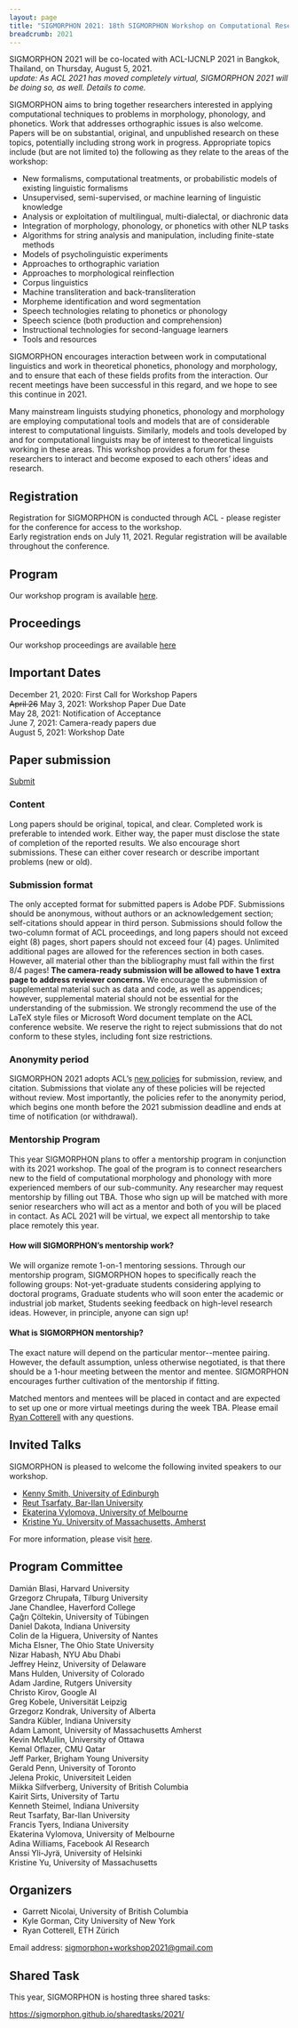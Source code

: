 ```yaml
---
layout: page
title: "SIGMORPHON 2021: 18th SIGMORPHON Workshop on Computational Research in Phonetics, Phonology, and Morphology"
breadcrumb: 2021
---
```



SIGMORPHON 2021 will be co-located with ACL-IJCNLP 2021 in Bangkok, Thailand, on Thursday, August 5, 2021. <br>
*update: As ACL 2021 has moved completely virtual, SIGMORPHON 2021 will be doing so, as well.  Details to come.*


SIGMORPHON aims to bring together researchers interested in applying computational techniques
to problems in morphology, phonology, and phonetics. Work that addresses orthographic issues is also welcome.
Papers will be on substantial, original, and unpublished research on these topics,
potentially including strong work in progress. Appropriate topics include (but are not limited to) the
following as they relate to the areas of the workshop:

- New formalisms, computational treatments, or probabilistic models of existing linguistic formalisms
- Unsupervised, semi-supervised, or machine learning of linguistic knowledge
- Analysis or exploitation of multilingual, multi-dialectal, or diachronic data
- Integration of morphology, phonology, or phonetics with other NLP tasks
- Algorithms for string analysis and manipulation, including finite-state methods
- Models of psycholinguistic experiments
- Approaches to orthographic variation
- Approaches to morphological reinflection
- Corpus linguistics
- Machine transliteration and back-transliteration
- Morpheme identification and word segmentation
- Speech technologies relating to phonetics or phonology
- Speech science (both production and comprehension)
- Instructional technologies for second-language learners
- Tools and resources

SIGMORPHON encourages interaction between work in computational linguistics
and work in theoretical phonetics, phonology and morphology, and to ensure that
each of these fields profits from the interaction. Our recent meetings have been
successful in this regard, and we hope to see this continue in 2021.

Many mainstream linguists studying phonetics, phonology and morphology
are employing computational tools and models that are of
considerable interest to computational linguists. Similarly, models and tools developed by
and for computational linguists may be of interest to theoretical linguists working in these areas.
This workshop provides a forum for these researchers to interact
and become exposed to each others’ ideas and research.

## Registration

Registration for SIGMORPHON is conducted through ACL - please register for the conference for access to the workshop.  
Early registration ends on July 11, 2021.
Regular registration will be available throughout the conference.

## Program

Our workshop program is available [here](program.md).

## Proceedings

Our workshop proceedings are available [here](./2021_SIGMORPHON_Proceedings.pdg)

## Important Dates

December 21, 2020: First Call for Workshop Papers <br>
<del>April 26</del> May 3, 2021: Workshop Paper Due Date <br>
May 28, 2021: Notification of Acceptance <br>
June 7, 2021: Camera-ready papers due <br>
August 5, 2021: Workshop Date <br>

## Paper submission

[Submit](https://www.softconf.com/acl2021/w05_sigmorphon21/)

### Content

Long papers should be original, topical, and clear. Completed work is preferable to intended work.
Either way, the paper must disclose the state of completion of the reported results.
We also encourage short submissions. These can either cover research or describe
important problems (new or old).

### Submission format

The only accepted format for submitted papers is Adobe PDF. Submissions should be anonymous,
without authors or an acknowledgement section; self-citations should appear in third person.
Submissions should follow the two-column format of ACL proceedings,
and long papers should not exceed eight (8) pages, short papers should not exceed four (4) pages.
Unlimited additional pages are allowed for the references section in both cases.
However, all material other than the bibliography must fall within the first 8/4 pages!
<strong> The camera-ready submission will be allowed to have 1 extra page to address reviewer concerns. </strong>
We encourage the submission of supplemental material such as data and code,
as well as appendices; however, supplemental material should not be essential
for the understanding of the submission.
We strongly recommend the use of the LaTeX style files or Microsoft Word document
template on the ACL conference website. We reserve the right to reject submissions
that do not conform to these styles, including font size restrictions.

### Anonymity period

SIGMORPHON 2021 adopts ACL’s [new policies](aclweb.org/adminwiki/index.php?title=ACL_Policies_for_Submission,_Review_and_Citation) for submission, review, and citation.
Submissions that violate any of these policies will be rejected without review.
Most importantly, the policies refer to the anonymity period, which begins
one month before the 2021 submission deadline and ends at time of
notification (or withdrawal).

### Mentorship Program

This year SIGMORPHON plans to offer a mentorship program in conjunction with its 2021 workshop. The goal of the program is to connect researchers new to the field of computational morphology and phonology with more experienced members of our sub-community. Any researcher may request mentorship by filling out TBA. Those who sign up will be matched with more senior researchers who will act as a mentor and both of you will be placed in contact. As ACL 2021 will be virtual, we expect all mentorship to take place remotely this year.

#### How will SIGMORPHON’s mentorship work? 
We will organize remote 1-on-1 mentoring sessions. Through our mentorship program, 
SIGMORPHON hopes to specifically reach the following groups:
Not-yet-graduate students considering applying to doctoral programs,
Graduate students who will soon enter the academic or industrial job market,
Students seeking feedback on high-level research ideas.
However, in principle, anyone can sign up!

#### What is SIGMORPHON mentorship? 
The exact nature will depend on the particular mentor--mentee pairing. However, the default assumption, unless otherwise negotiated, is that there should be a 1-hour meeting between the mentor and mentee. SIGMORPHON encourages further cultivation of the mentorship if fitting. 

Matched mentors and mentees will be placed in contact and are expected to set up one or more virtual meetings during the week TBA.
Please email [Ryan Cotterell](mailto:ryan.cotterell@inf.ethz.ch) with any questions.

## Invited Talks

SIGMORPHON is pleased to welcome the following invited speakers to our workshop.


- [Kenny Smith, University of Edinburgh](https://www.ed.ac.uk/profile/kenny-smith)
- [Reut Tsarfaty, Bar-Ilan University](https://research.biu.ac.il/researcher/prof-reut-tsarfaty/)
- [Ekaterina Vylomova, University of Melbourne](http://kat.academy/)
- [Kristine Yu, University of Massachusetts, Amherst](https://www.umass.edu/linguistics/member/kristine-yu)

For more information, please visit [here](invited.md).

## Program Committee

Damián Blasi,	Harvard University <br>
Grzegorz Chrupała,	Tilburg University <br>
Jane	Chandlee,	Haverford College	<br>
Çağrı	Çöltekin,	University of Tübingen	<br>
Daniel Dakota,	Indiana University	<br>
Colin	de la Higuera,	University of Nantes <br>
Micha	Elsner,	The Ohio State University	<br>
Nizar	Habash,	NYU Abu Dhabi	<br>
Jeffrey	Heinz,	University of Delaware <br>
Mans	Hulden,	University of Colorado <br>
Adam	Jardine,	Rutgers University <br>
Christo	Kirov,	Google AI	<br>
Greg	Kobele,	Universität Leipzig <br>
Grzegorz Kondrak,	University of Alberta	<br>
Sandra Kübler,	Indiana University	<br>
Adam Lamont,	University of Massachusetts Amherst	<br>
Kevin	McMullin,	University of Ottawa <br>
Kemal Oflazer,	CMU Qatar	<br>
Jeff Parker,	Brigham Young University	<br>
Gerald Penn,	University of Toronto	<br>
Jelena Prokic,	Universiteit Leiden	<br>
Miikka Silfverberg,	University of British Columbia <br>
Kairit Sirts,	University of Tartu	<br>
Kenneth Steimel,	Indiana University <br>
Reut Tsarfaty,	Bar-Ilan University	<br>
Francis Tyers,	Indiana University <br>
Ekaterina Vylomova, University of Melbourne <br>
Adina	Williams,	Facebook AI Research <br>
Anssi	Yli-Jyrä,	University of Helsinki <br>
Kristine Yu,	University of Massachusetts <br>


## Organizers

- Garrett Nicolai, University of British Columbia
- Kyle Gorman, City University of New York
- Ryan Cotterell, ETH Zürich

Email address: <sigmorphon+workshop2021@gmail.com>


## Shared Task

This year, SIGMORPHON is hosting three shared tasks:  

https://sigmorphon.github.io/sharedtasks/2021/
